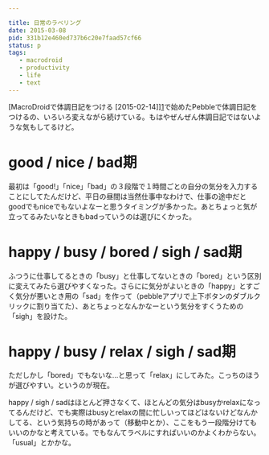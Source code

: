 ```yaml
---

title: 日常のラベリング
date: 2015-03-08
pid: 331b12e460ed737b6c20e7faad57cf66
status: p
tags:
   - macrodroid
   - productivity
   - life
   - text
---
```


[MacroDroidで体調日記をつける \[2015-02-14]][1]で始めたPebbleで体調日記をつけるの、いろいろ変えながら続けている。もはやぜんぜん体調日記ではないような気もしてるけど。

# good / nice / bad期
最初は「good!」「nice」「bad」の３段階で１時間ごとの自分の気分を入力することにしてたんだけど、平日の昼間は当然仕事中なわけで、仕事の途中だとgoodでもniceでもないよなーと思うタイミングが多かった。あとちょっと気が立ってるみたいなときもbadっていうのは選びにくかった。

# happy / busy / bored / sigh / sad期
ふつうに仕事してるときの「busy」と仕事してないときの「bored」という区別に変えてみたら選びやすくなった。さらにに気分がよいときの「happy」とすごく気分が悪いとき用の「sad」を作って（pebbleアプリで上下ボタンのダブルクリックに割り当てた）、あとちょっとなんかなーという気分をすくうための「sigh」を設けた。

# happy / busy / relax / sigh / sad期
ただしかし「bored」でもないな…と思って「relax」にしてみた。こっちのほうが選びやすい。というのが現在。

happy / sigh / sadはほとんど押さなくて、ほとんどの気分はbusyかrelaxになってるんだけど、でも実際はbusyとrelaxの間に忙しいってほどはないけどなんかしてる、という気持ちの時があって（移動中とか）、ここをもう一段階分けてもいいのかなと考えている。でもなんてラベルにすればいいのかよくわからない。「usual」とかかな。

[1]:	http://text-perforation.doppac.cc/2015/02/14/201502/macrodroid-health-log/
